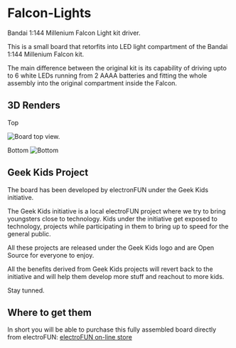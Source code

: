 # Falcon-Lights
Bandai 1:144 Millenium Falcon Light kit driver. 

This is a small board that retorfits into LED light compartment of the Bandai 1:144 Millenium Falcon kit.

The main difference between the original kit is its capability of driving upto to 6 white LEDs running from 2 AAAA batteries and fitting the whole assembly into the original compartment inside the Falcon.

## 3D Renders
Top

![Board top view.]({{site.baseurl}}/https://github.com/fmalpartida/Falcon-Lights/blob/master/Artwork/Falcon%20Lights%20Top.png?raw=true)

Bottom
![Bottom]({{site.baseurl}}/https://github.com/fmalpartida/Falcon-Lights/blob/master/Artwork/Falcon%20Lights%20Bottom.png?raw=true)

## Geek Kids Project
The board has been developed by electronFUN under the Geek Kids initiative. 

The Geek Kids initiative is a local electroFUN project where we try to bring youngsters close to technology. Kids under the initiative get exposed to technology, projects while participating in them to bring up to speed for the general public. 

All these projects are released under the Geek Kids logo and are Open Source for everyone to enjoy. 

All the benefits derived from Geek Kids projects will revert back to the initiative and will help them develop more stuff and reachout to more kids.

Stay tunned.

## Where to get them
In short you will be able to purchase this fully assembled board directly from electroFUN: [electroFUN on-line store](http://www.electrofunltd.com/p/buy.html "Store")



